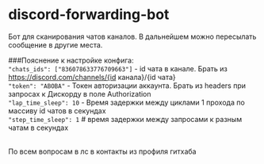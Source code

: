 # discord-forwarding-bot

Бот для сканирования чатов каналов. В дальнейшем можно пересылать сообщение в другие места.

###Пояснение к настройке конфига:<br>
`"chats_ids": ["836078633776709663"]` - id чата в канале. Брать из https://discord.com/channels/{id канала}/{id чата} <br>
`"token": "ABOBA"` - Токен авторизации аккаунта. Брать из headers при запросах к Дискорду в поле Authorization <br>
`"lap_time_sleep": 10` - Время задержки между циклами 1 прохода по массиву id чатов в секундах  <br>
`"step_time_sleep": 1`  # время задержки между запросами к разным чатам в секундах <br>
<br>

По всем вопросам в лс в контакты из профиля гитхаба